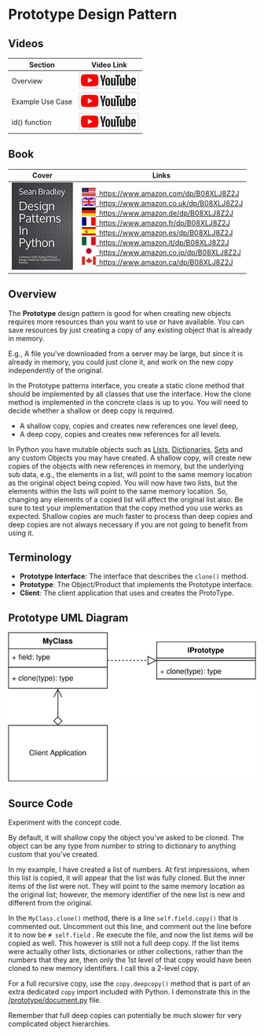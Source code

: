 # Prototype Design Pattern

## Videos

Section | Video Link
-|-
Overview | <a id="ytVideoLink" href="https://youtu.be/2tFv9Rf2XGg" target="_blank" title="Overview"><img src="/img/yt_btn_sm.gif" alt="Overview"/></a> 
Example Use Case | <a id="ytVideoLink" href="https://youtu.be/kiMgCLXckU0" target="_blank" title="Use Case"><img src="/img/yt_btn_sm.gif" alt="Use Case"/></a> 
id() function | <a id="ytVideoLink" href="https://youtu.be/tgbGqu3OQD8" target="_blank" title="python id function"><img src="/img/yt_btn_sm.gif" alt="python id function"/></a> 

## Book 

Cover | Links
-|-
![Design Patterns In Python (ASIN : B08XLJ8Z2J)](/img/design_patterns_in_python_book_125x178.jpg) | &nbsp;<a href="https://www.amazon.com/dp/B08XLJ8Z2J"><img src="/img/flag_us.gif">&nbsp; https://www.amazon.com/dp/B08XLJ8Z2J</a><br/>&nbsp;<a href="https://www.amazon.co.uk/dp/B08XLJ8Z2J"><img src="/img/flag_uk.gif">&nbsp; https://www.amazon.co.uk/dp/B08XLJ8Z2J</a><br/>&nbsp;<a href="https://www.amazon.de/dp/B08XLJ8Z2J"><img src="/img/flag_de.gif">&nbsp; https://www.amazon.de/dp/B08XLJ8Z2J</a><br/>&nbsp;<a href="https://www.amazon.fr/dp/B08XLJ8Z2J"><img src="/img/flag_fr.gif">&nbsp; https://www.amazon.fr/dp/B08XLJ8Z2J</a><br/>&nbsp;<a href="https://www.amazon.es/dp/B08XLJ8Z2J"><img src="/img/flag_es.gif">&nbsp; https://www.amazon.es/dp/B08XLJ8Z2J</a><br/>&nbsp;<a href="https://www.amazon.it/dp/B08XLJ8Z2J"><img src="/img/flag_it.gif">&nbsp; https://www.amazon.it/dp/B08XLJ8Z2J</a><br/>&nbsp;<a href="https://www.amazon.co.jp/dp/B08XLJ8Z2J"><img src="/img/flag_jp.gif">&nbsp; https://www.amazon.co.jp/dp/B08XLJ8Z2J</a><br/>&nbsp;<a href="https://www.amazon.ca/dp/B08XLJ8Z2J"><img src="/img/flag_ca.gif">&nbsp; https://www.amazon.ca/dp/B08XLJ8Z2J</a>

## Overview

The **Prototype** design pattern is good for when creating new objects requires more resources than you want to use or have available. You can save resources by just creating a copy of any existing object that is already in memory.

E.g., A file you've downloaded from a server may be large, but since it is already in memory, you could just clone it, and work on the new copy independently of the original.

In the Prototype patterns interface, you create a static clone method that should be implemented by all classes that use the interface.
How the clone method is implemented in the concrete class is up to you.
You will need to decide whether a shallow or deep copy is required.

* A shallow copy, copies and creates new references one level deep, 
* A deep copy, copies and creates new references for all levels.

In Python you have mutable objects such as [Lists](/builder#python-list), [Dictionaries](/singleton#python-dictionary), [Sets](/observer#python-set) and any custom Objects you may have created. A shallow copy, will create new copies of the objects with new references in memory, but the underlying sub data, e.g., the elements in a list, will point to the same memory location as the original object being copied. You will now have two lists, but the elements within the lists will point to the same memory location. So, changing any elements of a copied list will affect the original list also. Be sure to test your implementation that the copy method you use works as expected. Shallow copies are much faster to process than deep copies and deep copies are not always necessary if you are not going to benefit from using it.

## Terminology

* **Prototype Interface**: The interface that describes the `clone()` method.
* **Prototype**: The Object/Product that implements the Prototype interface.
* **Client**: The client application that uses and creates the ProtoType.

## Prototype UML Diagram

![Prototype UML Diagram](/img/prototype_concept.svg)

## Source Code

Experiment with the concept code. 

By default, it will shallow copy the object you've asked to be cloned. The object can be any type from number to string to dictionary to anything custom that you've created.

In my example, I have created a list of numbers. At first impressions, when this list is copied, it will appear that the list was fully cloned. But the inner items of the list were not. They will point to the same memory location as the original list; however, the memory identifier of the new list is new and different from the original.

In the `MyClass.clone()` method, there is a line `self.field.copy()` that is commented out. Uncomment out this line, and comment out the line before it to now be `# self.field` . Re execute the file, and now the list items will be copied as well. This however is still not a full deep copy. If the list items were actually other lists, dictionaries or other collections, rather than the numbers that they are, then only the 1st level of that copy would have been cloned to new memory identifiers. I call this a 2-level copy.

For a full recursive copy, use the `copy.deepcopy()` method that is part of an extra dedicated `copy` import included with Python. I demonstrate this in the [/prototype/document.py](/prototype/document.py) file. 

Remember that full deep copies can potentially be much slower for very complicated object hierarchies.
